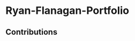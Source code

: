 # Ryan-Flanagan-Portfolio

## Contributions
<!--Asked Sami Sully about setting up responsiveness pages but she deferred to training session for 8/28/2020.>

<!--Worked with tutor Ariel Razon who helped me understand how to force change font color for my name in the nav as well as helping me understand in page linking structure from one page to another on the site.

Ariel also helped me better understand how to structure the elements in the nav bar.>

Jonathan Canales provided me with his Ul class code structure to correctly format the Nav bar elements.